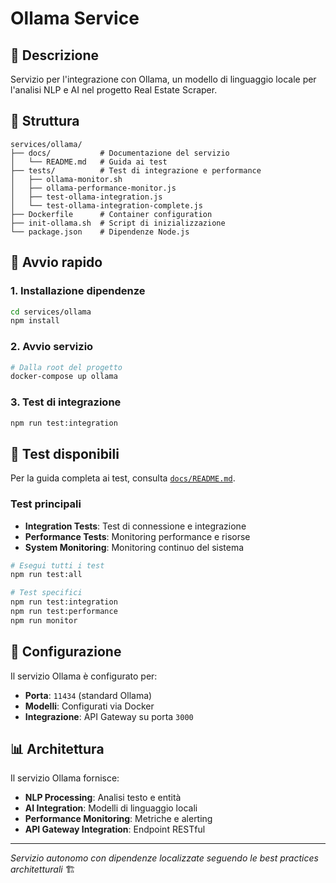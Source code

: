 # Ollama Service

## 🎯 Descrizione
Servizio per l'integrazione con Ollama, un modello di linguaggio locale per l'analisi NLP e AI nel progetto Real Estate Scraper.

## 📁 Struttura
```
services/ollama/
├── docs/           # Documentazione del servizio
│   └── README.md   # Guida ai test
├── tests/          # Test di integrazione e performance
│   ├── ollama-monitor.sh
│   ├── ollama-performance-monitor.js
│   ├── test-ollama-integration.js
│   └── test-ollama-integration-complete.js
├── Dockerfile      # Container configuration
├── init-ollama.sh  # Script di inizializzazione
└── package.json    # Dipendenze Node.js
```

## 🚀 Avvio rapido

### 1. Installazione dipendenze
```bash
cd services/ollama
npm install
```

### 2. Avvio servizio
```bash
# Dalla root del progetto
docker-compose up ollama
```

### 3. Test di integrazione
```bash
npm run test:integration
```

## 🧪 Test disponibili

Per la guida completa ai test, consulta [`docs/README.md`](docs/README.md).

### Test principali
- **Integration Tests**: Test di connessione e integrazione
- **Performance Tests**: Monitoring performance e risorse
- **System Monitoring**: Monitoring continuo del sistema

```bash
# Esegui tutti i test
npm run test:all

# Test specifici
npm run test:integration
npm run test:performance
npm run monitor
```

## 🔧 Configurazione

Il servizio Ollama è configurato per:
- **Porta**: `11434` (standard Ollama)
- **Modelli**: Configurati via Docker
- **Integrazione**: API Gateway su porta `3000`

## 📊 Architettura

Il servizio Ollama fornisce:
- **NLP Processing**: Analisi testo e entità
- **AI Integration**: Modelli di linguaggio locali
- **Performance Monitoring**: Metriche e alerting
- **API Gateway Integration**: Endpoint RESTful

---

*Servizio autonomo con dipendenze localizzate seguendo le best practices architetturali* 🏗️

